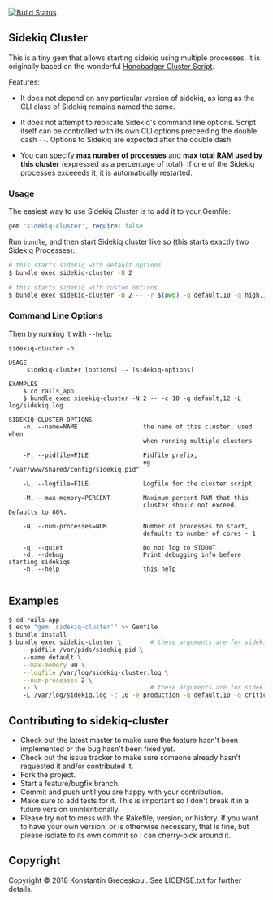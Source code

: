 [![Build Status](https://travis-ci.org/kigster/sidekiq-cluster.svg?branch=master)](https://travis-ci.org/kigster/sidekiq-cluster)

## Sidekiq Cluster

This is a tiny gem that allows starting sidekiq using multiple processes. It is originally based on the wonderful [Honebadger Cluster Script](http://blog.honeybadger.io/introducing-our-sidekiq-cluster-script/). 

Features:

 * It does not depend on any particular version of sidekiq, as long as the CLI class of Sidekiq remains named the same.

 * It does not attempt to replicate Sidekiq's command line options. Script itself can be controlled with its own CLI options preceeding the double dash `--`. Options to Sidekiq are expected after the double dash.
 
 * You can specify **max number of processes** and **max total RAM used by this cluster** (expressed as a percentage of total). If one of the Sidekiq processes exceeeds it, it is automatically restarted. 

### Usage

The easiest way to use Sidekiq Cluster is to add it to your Gemfile:

```ruby
gem 'sidekiq-cluster', require: false
```

Run `bundle`, and then start Sidekiq cluster like so (this starts exactly two Sidekiq Processes):

```bash
# this starts sidekiq with default options
$ bundle exec sidekiq-cluster -N 2

# this starts sidekiq with custom options
$ bundle exec sidekiq-cluster -N 2 -- -r $(pwd) -q default,10 -q high,100
```

### Command Line Options


Then try running it with `--help`:

```
sidekiq-cluster -h

USAGE
     sidekiq-cluster [options] -- [sidekiq-options]

EXAMPLES
    $ cd rails_app
    $ bundle exec sidekiq-cluster -N 2 -- -c 10 -q default,12 -L log/sidekiq.log
 
SIDEKIQ CLUSTER OPTIONS
    -n, --name=NAME                  the name of this cluster, used when 
                                     when running multiple clusters
                                      
    -P, --pidfile=FILE               Pidfile prefix, 
                                     eg "/var/www/shared/config/sidekiq.pid"
                                      
    -L, --logfile=FILE               Logfile for the cluster script
                                      
    -M, --max-memory=PERCENT         Maximum percent RAM that this
                                     cluster should not exceed. Defaults to 80%.
                                      
    -N, --num-processes=NUM          Number of processes to start,
                                     defaults to number of cores - 1
                                      
    -q, --quiet                      Do not log to STDOUT
    -d, --debug                      Print debugging info before starting sidekiqs
    -h, --help                       this help


```

## Examples

```bash
$ cd rails-app
$ echo "gem 'sidekiq-cluster'" >> Gemfile
$ bundle install
$ bundle exec sidekiq-cluster \        # these arguments are for sidekiq-cluster:
    --pidfile /var/pids/sidekiq.pid \  
    --name default \
    --max-memory 90 \
    --logfile /var/log/sidekiq-cluster.log \
    --num-processes 2 \  
    -- \                               # these arguments are for sidekiq:
    -L /var/log/sidekiq.log -c 10 -e production -q default,10 -q critical,20
```

## Contributing to sidekiq-cluster
 
* Check out the latest master to make sure the feature hasn't been implemented or the bug hasn't been fixed yet.
* Check out the issue tracker to make sure someone already hasn't requested it and/or contributed it.
* Fork the project.
* Start a feature/bugfix branch.
* Commit and push until you are happy with your contribution.
* Make sure to add tests for it. This is important so I don't break it in a future version unintentionally.
* Please try not to mess with the Rakefile, version, or history. If you want to have your own version, or is otherwise necessary, that is fine, but please isolate to its own commit so I can cherry-pick around it.

## Copyright

Copyright © 2018 Konstantin Gredeskoul. See LICENSE.txt for further details.

